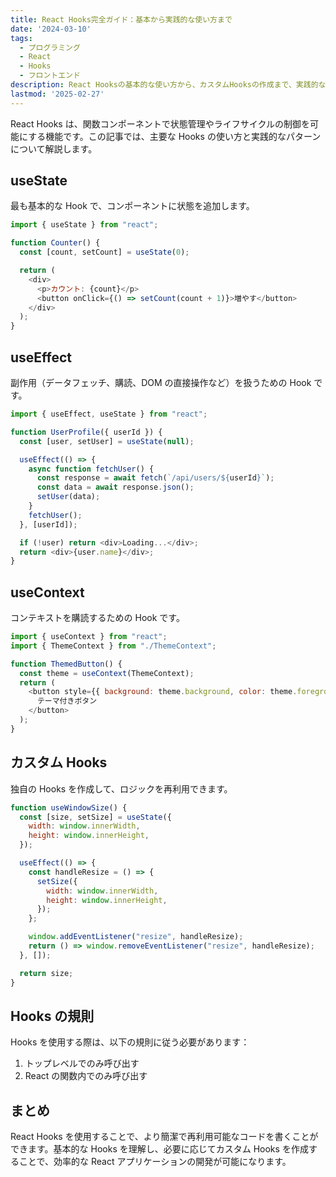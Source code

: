 ```yaml
---
title: React Hooks完全ガイド：基本から実践的な使い方まで
date: '2024-03-10'
tags:
  - プログラミング
  - React
  - Hooks
  - フロントエンド
description: React Hooksの基本的な使い方から、カスタムHooksの作成まで、実践的な例を交えて解説します。
lastmod: '2025-02-27'
---
```


React Hooks は、関数コンポーネントで状態管理やライフサイクルの制御を可能にする機能です。この記事では、主要な Hooks の使い方と実践的なパターンについて解説します。

## useState

最も基本的な Hook で、コンポーネントに状態を追加します。

```javascript
import { useState } from "react";

function Counter() {
  const [count, setCount] = useState(0);

  return (
    <div>
      <p>カウント: {count}</p>
      <button onClick={() => setCount(count + 1)}>増やす</button>
    </div>
  );
}
```

## useEffect

副作用（データフェッチ、購読、DOM の直接操作など）を扱うための Hook です。

```javascript
import { useEffect, useState } from "react";

function UserProfile({ userId }) {
  const [user, setUser] = useState(null);

  useEffect(() => {
    async function fetchUser() {
      const response = await fetch(`/api/users/${userId}`);
      const data = await response.json();
      setUser(data);
    }
    fetchUser();
  }, [userId]);

  if (!user) return <div>Loading...</div>;
  return <div>{user.name}</div>;
}
```

## useContext

コンテキストを購読するための Hook です。

```javascript
import { useContext } from "react";
import { ThemeContext } from "./ThemeContext";

function ThemedButton() {
  const theme = useContext(ThemeContext);
  return (
    <button style={{ background: theme.background, color: theme.foreground }}>
      テーマ付きボタン
    </button>
  );
}
```

## カスタム Hooks

独自の Hooks を作成して、ロジックを再利用できます。

```javascript
function useWindowSize() {
  const [size, setSize] = useState({
    width: window.innerWidth,
    height: window.innerHeight,
  });

  useEffect(() => {
    const handleResize = () => {
      setSize({
        width: window.innerWidth,
        height: window.innerHeight,
      });
    };

    window.addEventListener("resize", handleResize);
    return () => window.removeEventListener("resize", handleResize);
  }, []);

  return size;
}
```

## Hooks の規則

Hooks を使用する際は、以下の規則に従う必要があります：

1. トップレベルでのみ呼び出す
2. React の関数内でのみ呼び出す

## まとめ

React Hooks を使用することで、より簡潔で再利用可能なコードを書くことができます。基本的な Hooks を理解し、必要に応じてカスタム Hooks を作成することで、効率的な React アプリケーションの開発が可能になります。

